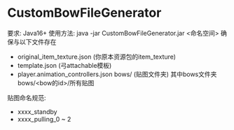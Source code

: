 # CustomBowFileGenerator

要求: Java16+ 使用方法: java -jar CustomBowFileGenerator.jar <命名空间>
确保与以下文件存在
- original_item_texture.json (你原本资源包的item_texture) 
- template.json (弓attachable模板) 
- player.animation_controllers.json bows/ (贴图文件夹) 
其中bows文件夹 bows/<bow的id>/所有贴图 

贴图命名规范: 
- xxxx_standby 
- xxxx_pulling_0 ~ 2
